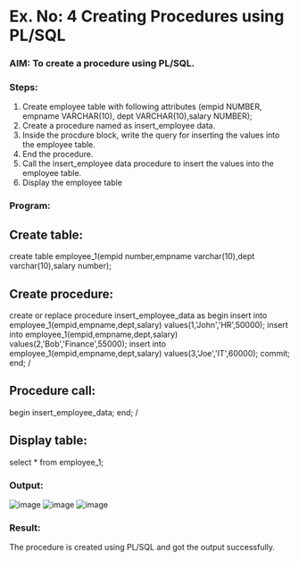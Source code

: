 # Ex. No: 4 Creating Procedures using PL/SQL

### AIM: To create a procedure using PL/SQL.

### Steps:
1. Create employee table with following attributes (empid NUMBER, empname VARCHAR(10), dept VARCHAR(10),salary NUMBER);
2. Create a procedure named as insert_employee data.
3. Inside the procdure block, write the query for inserting the values into the employee table.
4. End the procedure.
5. Call the insert_employee data procedure to insert the values into the employee table.
6. Display the employee table

### Program:
## Create table:
create table employee_1(empid number,empname varchar(10),dept varchar(10),salary number);
## Create procedure:
create or replace procedure insert_employee_data as
begin
insert into employee_1(empid,empname,dept,salary)
values(1,'John','HR',50000);
insert into employee_1(empid,empname,dept,salary)
values(2,'Bob','Finance',55000);
insert into employee_1(empid,empname,dept,salary)
values(3,'Joe','IT',60000);
commit;
end;
/
## Procedure call:
begin
insert_employee_data;
end;
/
## Display table:
select * from employee_1;

### Output:
![image](https://github.com/dineshgl/Ex-No-4-Creating-Procedures-using-PL-SQL/assets/121243595/1835b096-6049-4c21-8696-b7fc933d9dde)
![image](https://github.com/dineshgl/Ex-No-4-Creating-Procedures-using-PL-SQL/assets/121243595/f19bb7c1-bbd3-4ca7-95e1-b797a45eccae)
![image](https://github.com/dineshgl/Ex-No-4-Creating-Procedures-using-PL-SQL/assets/121243595/11f30d7e-d002-4663-9c8f-f520eeb199a9)

### Result:
The procedure is created using PL/SQL and got the output successfully.
